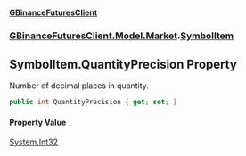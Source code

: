 #### [GBinanceFuturesClient](./index.md 'index')
### [GBinanceFuturesClient.Model.Market](./GBinanceFuturesClient-Model-Market.md 'GBinanceFuturesClient.Model.Market').[SymbolItem](./GBinanceFuturesClient-Model-Market-SymbolItem.md 'GBinanceFuturesClient.Model.Market.SymbolItem')
## SymbolItem.QuantityPrecision Property
Number of decimal places in quantity.  
```csharp
public int QuantityPrecision { get; set; }
```
#### Property Value
[System.Int32](https://docs.microsoft.com/en-us/dotnet/api/System.Int32 'System.Int32')  
